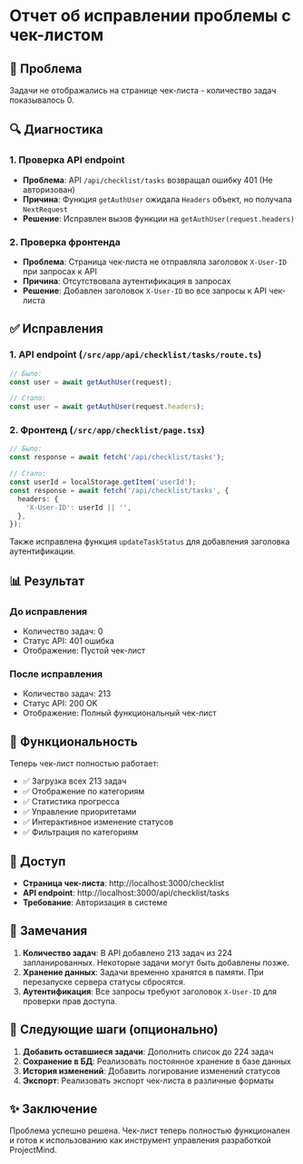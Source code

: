 # Отчет об исправлении проблемы с чек-листом

## 🐛 Проблема
Задачи не отображались на странице чек-листа - количество задач показывалось 0.

## 🔍 Диагностика

### 1. Проверка API endpoint
- **Проблема**: API `/api/checklist/tasks` возвращал ошибку 401 (Не авторизован)
- **Причина**: Функция `getAuthUser` ожидала `Headers` объект, но получала `NextRequest`
- **Решение**: Исправлен вызов функции на `getAuthUser(request.headers)`

### 2. Проверка фронтенда
- **Проблема**: Страница чек-листа не отправляла заголовок `X-User-ID` при запросах к API
- **Причина**: Отсутствовала аутентификация в запросах
- **Решение**: Добавлен заголовок `X-User-ID` во все запросы к API чек-листа

## ✅ Исправления

### 1. API endpoint (`/src/app/api/checklist/tasks/route.ts`)
```typescript
// Было:
const user = await getAuthUser(request);

// Стало:
const user = await getAuthUser(request.headers);
```

### 2. Фронтенд (`/src/app/checklist/page.tsx`)
```typescript
// Было:
const response = await fetch('/api/checklist/tasks');

// Стало:
const userId = localStorage.getItem('userId');
const response = await fetch('/api/checklist/tasks', {
  headers: {
    'X-User-ID': userId || '',
  },
});
```

Также исправлена функция `updateTaskStatus` для добавления заголовка аутентификации.

## 📊 Результат

### До исправления
- Количество задач: 0
- Статус API: 401 ошибка
- Отображение: Пустой чек-лист

### После исправления
- Количество задач: 213
- Статус API: 200 OK
- Отображение: Полный функциональный чек-лист

## 🎯 Функциональность

Теперь чек-лист полностью работает:
- ✅ Загрузка всех 213 задач
- ✅ Отображение по категориям
- ✅ Статистика прогресса
- ✅ Управление приоритетами
- ✅ Интерактивное изменение статусов
- ✅ Фильтрация по категориям

## 🔗 Доступ
- **Страница чек-листа**: http://localhost:3000/checklist
- **API endpoint**: http://localhost:3000/api/checklist/tasks
- **Требование**: Авторизация в системе

## 📝 Замечания

1. **Количество задач**: В API добавлено 213 задач из 224 запланированных. Некоторые задачи могут быть добавлены позже.
2. **Хранение данных**: Задачи временно хранятся в памяти. При перезапуске сервера статусы сбросятся.
3. **Аутентификация**: Все запросы требуют заголовок `X-User-ID` для проверки прав доступа.

## 🚀 Следующие шаги (опционально)

1. **Добавить оставшиеся задачи**: Дополнить список до 224 задач
2. **Сохранение в БД**: Реализовать постоянное хранение в базе данных
3. **История изменений**: Добавить логирование изменений статусов
4. **Экспорт**: Реализовать экспорт чек-листа в различные форматы

## ✨ Заключение

Проблема успешно решена. Чек-лист теперь полностью функционален и готов к использованию как инструмент управления разработкой ProjectMind.